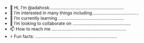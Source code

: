 - 👋 Hi, I’m @adahosk............................................................
- 👀 I’m interested in many things including......................................
- 🌱 I’m currently learning .....................................................
- 💞️ I’m looking to collaborate on ...............................................
- 📫 How to reach me ............................................................
- ⚡ Fun facts: ..................................................................
<!---
adahosk/adahosk is a ✨ special ✨ repository because its `README.md` (this file) appears on your GitHub profile.
You can click the Preview link to take a look at your changes.
--->
